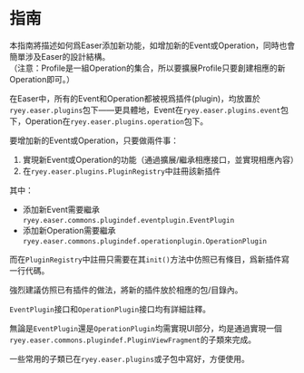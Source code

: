指南
======

本指南將描述如何爲Easer添加新功能，如增加新的Event或Operation，同時也會簡單涉及Easer的設計結構。  
（注意：Profile是一組Operation的集合，所以要擴展Profile只要創建相應的新Operation即可。）

在Easer中，所有的Event和Operation都被視爲插件(plugin)，均放置於`ryey.easer.plugins`包下——更具體地，Event在`ryey.easer.plugins.event`包下，Operation在`ryey.easer.plugins.operation`包下。

要增加新的Event或Operation，只要做兩件事：

1. 實現新Event或Operation的功能（通過擴展/繼承相應接口，並實現相應內容）
2. 在`ryey.easer.plugins.PluginRegistry`中註冊該新插件

其中：

* 添加新Event需要繼承`ryey.easer.commons.plugindef.eventplugin.EventPlugin`
* 添加新Operation需要繼承`ryey.easer.commons.plugindef.operationplugin.OperationPlugin`

而在`PluginRegistry`中註冊只需要在其`init()`方法中仿照已有條目，爲新插件寫一行代碼。

強烈建議仿照已有插件的做法，將新的插件放於相應的包/目錄內。

`EventPlugin`接口和`OperationPlugin`接口均有詳細註釋。

無論是`EventPlugin`還是`OperationPlugin`均需實現UI部分，均是通過實現一個`ryey.easer.commons.plugindef.PluginViewFragment`的子類來完成。

一些常用的子類已在`ryey.easer.plugins`或子包中寫好，方便使用。
